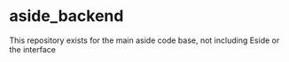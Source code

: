aside_backend
=============

This repository exists for the main aside code base, not including Eside or the interface
